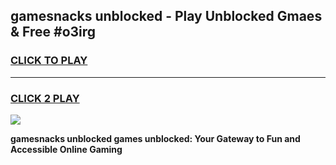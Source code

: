 
## gamesnacks unblocked - Play Unblocked Gmaes & Free #o3irg
<h3>
<a href="https://news.freeplayer.one?title=gamesnacks_unblocked&ref=26F">CLICK TO PLAY</a></h3>
<hr>

<h3>
<a href="https://news.freeplayer.one?title=gamesnacks_unblocked&ref=26F">CLICK 2 PLAY</a>
  
</h3>

<a href="https://news.freeplayer.one?title=gamesnacks_unblocked&ref=26F/"><img src="https://clearcache.store/games.png"></a>


**gamesnacks unblocked games unblocked: Your Gateway to Fun and Accessible Online Gaming**
